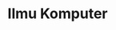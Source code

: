 ---
title: "Ilmu Komputer"
description: "Segala hal tentang ilmu komputer."
cascade:
  showReadingTime: false
---